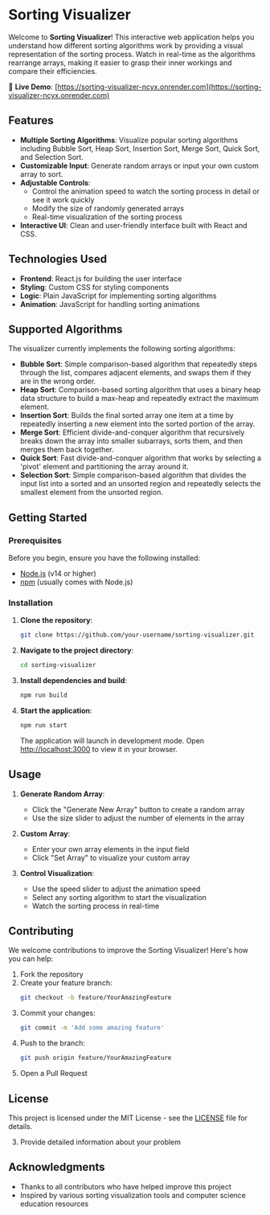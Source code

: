 # Sorting Visualizer

Welcome to **Sorting Visualizer**! This interactive web application helps you understand how different sorting algorithms work by providing a visual representation of the sorting process. Watch in real-time as the algorithms rearrange arrays, making it easier to grasp their inner workings and compare their efficiencies.

🔗 **Live Demo**: [https://sorting-visualizer-ncyx.onrender.com](https://sorting-visualizer-ncyx.onrender.com)

## Features
- **Multiple Sorting Algorithms**: Visualize popular sorting algorithms including Bubble Sort, Heap Sort, Insertion Sort, Merge Sort, Quick Sort, and Selection Sort.
- **Customizable Input**: Generate random arrays or input your own custom array to sort.
- **Adjustable Controls**: 
  - Control the animation speed to watch the sorting process in detail or see it work quickly
  - Modify the size of randomly generated arrays
  - Real-time visualization of the sorting process
- **Interactive UI**: Clean and user-friendly interface built with React and CSS.

## Technologies Used
- **Frontend**: React.js for building the user interface
- **Styling**: Custom CSS for styling components
- **Logic**: Plain JavaScript for implementing sorting algorithms
- **Animation**: JavaScript for handling sorting animations

## Supported Algorithms
The visualizer currently implements the following sorting algorithms:

- **Bubble Sort**: Simple comparison-based algorithm that repeatedly steps through the list, compares adjacent elements, and swaps them if they are in the wrong order.
- **Heap Sort**: Comparison-based sorting algorithm that uses a binary heap data structure to build a max-heap and repeatedly extract the maximum element.
- **Insertion Sort**: Builds the final sorted array one item at a time by repeatedly inserting a new element into the sorted portion of the array.
- **Merge Sort**: Efficient divide-and-conquer algorithm that recursively breaks down the array into smaller subarrays, sorts them, and then merges them back together.
- **Quick Sort**: Fast divide-and-conquer algorithm that works by selecting a 'pivot' element and partitioning the array around it.
- **Selection Sort**: Simple comparison-based algorithm that divides the input list into a sorted and an unsorted region and repeatedly selects the smallest element from the unsorted region.

## Getting Started

### Prerequisites
Before you begin, ensure you have the following installed:
- [Node.js](https://nodejs.org/) (v14 or higher)
- [npm](https://www.npmjs.com/) (usually comes with Node.js)

### Installation

1. **Clone the repository**:
   ```bash
   git clone https://github.com/your-username/sorting-visualizer.git
   ```

2. **Navigate to the project directory**:
   ```bash
   cd sorting-visualizer
   ```

3. **Install dependencies and build**:
   ```bash
   npm run build
   ```

4. **Start the application**:
   ```bash
   npm run start
   ```
   The application will launch in development mode. Open [http://localhost:3000](http://localhost:3000) to view it in your browser.

## Usage

1. **Generate Random Array**:
   - Click the "Generate New Array" button to create a random array
   - Use the size slider to adjust the number of elements in the array

2. **Custom Array**:
   - Enter your own array elements in the input field
   - Click "Set Array" to visualize your custom array

3. **Control Visualization**:
   - Use the speed slider to adjust the animation speed
   - Select any sorting algorithm to start the visualization
   - Watch the sorting process in real-time

## Contributing
We welcome contributions to improve the Sorting Visualizer! Here's how you can help:

1. Fork the repository
2. Create your feature branch:
   ```bash
   git checkout -b feature/YourAmazingFeature
   ```
3. Commit your changes:
   ```bash
   git commit -m 'Add some amazing feature'
   ```
4. Push to the branch:
   ```bash
   git push origin feature/YourAmazingFeature
   ```
5. Open a Pull Request



## License
This project is licensed under the MIT License - see the [LICENSE](LICENSE) file for details.


3. Provide detailed information about your problem

## Acknowledgments
- Thanks to all contributors who have helped improve this project
- Inspired by various sorting visualization tools and computer science education resources
